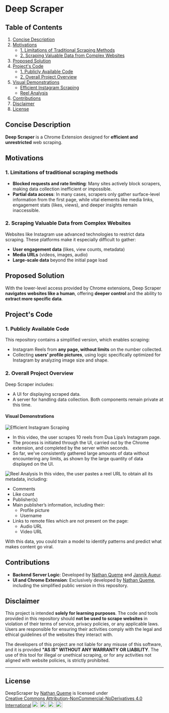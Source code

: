 # Deep Scraper

## Table of Contents
1. [Concise Description](#concise-description)
2. [Motivations](#motivations)
    - [1. Limitations of Traditional Scraping Methods](#1-limitations-of-traditional-scraping-methods)
    - [2. Scraping Valuable Data from Complex Websites](#2-scraping-valuable-data-from-complex-websites)
3. [Proposed Solution](#proposed-solution)
4. [Project's Code](#projects-code)
    - [1. Publicly Available Code](#1-publicly-available-code)
    - [2. Overall Project Overview](#2-overall-project-overview)
5. [Visual Demonstrations](#visual-demonstrations)
    - [Efficient Instagram Scraping](#efficient-instagram-scraping)
    - [Reel Analysis](#reel-analysis)
6. [Contributions](#contributions)
7. [Disclaimer](#disclaimer)
8. [License](#license)

## Concise Description
**Deep Scraper** is a Chrome Extension designed for **efficient and unrestricted** web scraping.

## Motivations

### 1. Limitations of traditional scraping methods
- **Blocked requests and rate limiting**: Many sites actively block scrapers, making data collection inefficient or impossible.
- **Partial data access**: In many cases, scrapers only gather surface-level information from the first page, while vital elements like media links, engagement stats (likes, views), and deeper insights remain inaccessible.

### 2. Scraping Valuable Data from Complex Websites
Websites like Instagram use advanced technologies to restrict data scraping. These platforms make it especially difficult to gather:
- **User engagement data** (likes, view counts, metadata)
- **Media URLs** (videos, images, audio)
- **Large-scale data** beyond the initial page load

## Proposed Solution
With the lower-level access provided by Chrome extensions, Deep Scraper **navigates websites like a human**, offering **deeper control** and the ability to **extract more specific data**.

## Project's Code

### 1. Publicly Available Code
This repository contains a simplified version, which enables scraping:
- Instagram Reels from **any page, without limits** on the number collected.
- Collecting **users' profile pictures**, using logic specifically optimized for Instagram by analyzing image size and shape.

### 2. Overall Project Overview
Deep Scraper includes:
- A UI for displaying scraped data.
- A server for handling data collection.
Both components remain private at this time.

#### Visual Demonstrations
![Efficient Instagram Scraping](images/demo/ReelCollection.gif)
- In this video, the user scrapes 10 reels from Dua Lipa’s Instagram page. 
- The process is initiated through the UI, carried out by the Chrome extension, and completed by the server within seconds. 
- So far, we've consistently gathered large amounts of data without encountering any limits, as shown by the large quantity of data displayed on the UI.

![Reel Analysis](images/demo/ReelAnalysis.gif)
In this video, the user pastes a reel URL to obtain all its metadata, including:
- Comments
- Like count
- Publisher(s)
- Main publisher’s information, including their: 
    - Profile picture
    - Username
- Links to remote files which are not present on the page:
    - Audio URL
    - Video URL

With this data, you could train a model to identify patterns and predict what makes content go viral.

## Contributions
- **Backend Server Logic**: Developed by [Nathan Queme](https://github.com/ntqme) and [Jannik Aueur](https://github.com/jannikauer).
- **UI and Chrome Extension**: Exclusively developed by [Nathan Queme](https://github.com/ntqme), including the simplified public version in this repository.

## Disclaimer
This project is intended **solely for learning purposes**. The code and tools provided in this repository should **not be used to scrape websites** in violation of their terms of service, privacy policies, or any applicable laws. Users are responsible for ensuring their activities comply with the legal and ethical guidelines of the websites they interact with.

The developers of this project are not liable for any misuse of this software, and it is provided **"AS IS" WITHOUT ANY WARRANTY OR LIABILITY**. The use of this tool for illegal or unethical scraping, or for any activities not aligned with website policies, is strictly prohibited.

---


## License
<p xmlns:cc="http://creativecommons.org/ns#" xmlns:dct="http://purl.org/dc/terms/"><span property="dct:title">DeepScraper</span> by <a rel="cc:attributionURL dct:creator" property="cc:attributionName" href="https://github.com/n-queme">Nathan Queme</a> is licensed under <a href="https://creativecommons.org/licenses/by-nc-nd/4.0/?ref=chooser-v1" target="_blank" rel="license noopener noreferrer" style="display:inline-block;">Creative Commons Attribution-NonCommercial-NoDerivatives 4.0 International<img style="height:22px!important;margin-left:3px;vertical-align:text-bottom;" src="https://mirrors.creativecommons.org/presskit/icons/cc.svg?ref=chooser-v1" alt=""><img style="height:22px!important;margin-left:3px;vertical-align:text-bottom;" src="https://mirrors.creativecommons.org/presskit/icons/by.svg?ref=chooser-v1" alt=""><img style="height:22px!important;margin-left:3px;vertical-align:text-bottom;" src="https://mirrors.creativecommons.org/presskit/icons/nc.svg?ref=chooser-v1" alt=""><img style="height:22px!important;margin-left:3px;vertical-align:text-bottom;" src="https://mirrors.creativecommons.org/presskit/icons/nd.svg?ref=chooser-v1" alt=""></a></p>
